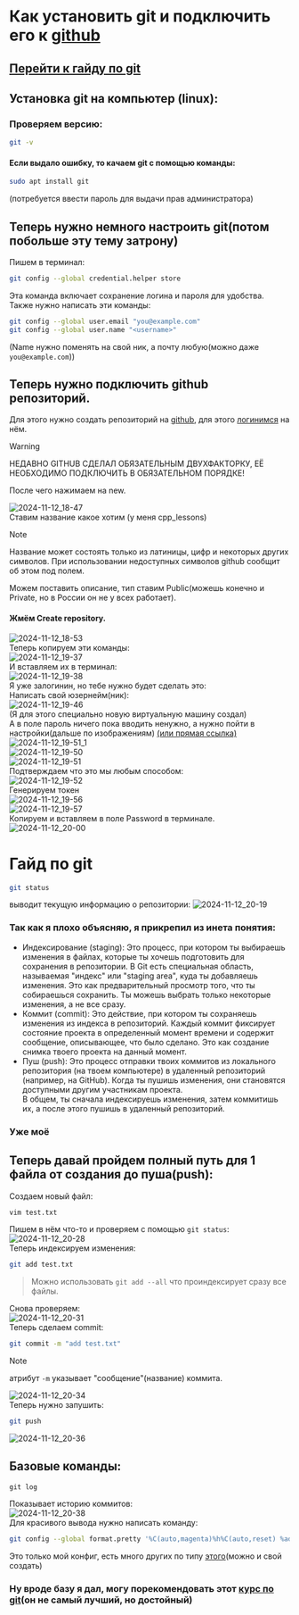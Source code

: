 # Как установить git и подключить его к [github](https://github.com)
## [Перейти к гайду по git](#гайд-по-git)  
## Установка git на компьютер (linux):
### Проверяем версию:
```sh
git -v
```
#### Если выдало ошибку, то качаем git с помощью команды:
```sh
sudo apt install git
```  
(потребуется ввести пароль для выдачи прав администратора)  

## Теперь нужно немного настроить git(потом побольше эту тему затрону)
Пишем в терминал:
```sh
git config --global credential.helper store
```
Эта команда включает сохранение логина и пароля для удобства.  
Также нужно написать эти команды:
```sh
git config --global user.email "you@example.com"
git config --global user.name "<username>"
```
(Name нужно поменять на свой ник, а почту любую(можно даже `you@example.com`))


## Теперь нужно подключить github репозиторий.  

Для этого нужно создать репозиторий на [github](https://github.com), для этого [логинимся](https://github.com/login) на нём.

> [!WARNING]
> НЕДАВНО GITHUB СДЕЛАЛ ОБЯЗАТЕЛЬНЫМ ДВУХФАКТОРКУ, ЕЁ НЕОБХОДИМО ПОДКЛЮЧИТЬ В ОБЯЗАТЕЛЬНОМ ПОРЯДКЕ!

После чего нажимаем на new.

![2024-11-12_18-47](https://github.com/user-attachments/assets/48aa8a02-b9ac-4a8b-84d8-786cc405aefa)  
Ставим название какое хотим (у меня cpp_lessons)
> [!NOTE]
> Название может состоять только из латиницы, цифр и некоторых других символов. При использовании недоступных символов github сообщит об этом под полем.

Можем поставить описание, тип ставим Public(можешь конечно и Private, но в России он не у всех работает).  
#### Жмём Create repository.

![2024-11-12_18-53](https://github.com/user-attachments/assets/b648f09f-0034-4fd5-8f77-4c404322b193)  
Теперь копируем эти команды:  
![2024-11-12_19-37](https://github.com/user-attachments/assets/70c084a9-5403-40c9-a8ba-48b34c2c78e0)  
И вставляем их в терминал:  
![2024-11-12_19-38](https://github.com/user-attachments/assets/dc53897a-b63f-4f65-b5f9-a9447d3b030d)  
Я уже залогинин, но тебе нужно будет сделать это:  
Написать свой юзернейм(ник):  
![2024-11-12_19-46](https://github.com/user-attachments/assets/943ad869-1e42-4499-949d-0df23804dc3d)  
(Я для этого специально новую виртуальную машину создал)  
А в поле пароль ничего пока вводить ненужно, а нужно пойти в настройки(дальше по изображениям) [(или прямая ссылка)](https://github.com/settings/tokens)
![2024-11-12_19-51_1](https://github.com/user-attachments/assets/17b1d627-ba96-474c-b79c-d1331f25be8c)  
![2024-11-12_19-50](https://github.com/user-attachments/assets/ca8f6e8f-3420-40c1-b9cc-80c99109214f)  
![2024-11-12_19-51](https://github.com/user-attachments/assets/135c56ba-5d48-4836-87d1-35d7360b14e0)  
Подтверждаем что это мы любым способом:  
![2024-11-12_19-52](https://github.com/user-attachments/assets/f0322ae5-bd8d-479e-8b74-1b7d0bba28f0)  
Генерируем токен  
![2024-11-12_19-56](https://github.com/user-attachments/assets/db230456-39ca-4f60-9e09-68f3acd41434)  
![2024-11-12_19-57](https://github.com/user-attachments/assets/3b158eae-b7eb-4e0e-8a9a-5db561b39926)  
Копируем и вставляем в поле Password в терминале.  
![2024-11-12_20-00](https://github.com/user-attachments/assets/a2c0644b-3216-4e28-9681-6d493d6fe77d)  

# Гайд по git
```sh
git status
```
выводит текущую информацию о репозитории:
![2024-11-12_20-19](https://github.com/user-attachments/assets/7222d5b1-1323-4c26-bcdb-42ffc7ab9229)
### Так как я плохо объясняю, я прикрепил из инета понятия:
- Индексирование (staging): Это процесс, при котором ты выбираешь изменения в файлах, которые ты хочешь подготовить для сохранения в репозитории. В Git есть специальная область, называемая "индекс" или "staging area", куда ты добавляешь изменения. Это как предварительный просмотр того, что ты собираешься сохранить. Ты можешь выбрать только некоторые изменения, а не все сразу.
- Коммит (commit): Это действие, при котором ты сохраняешь изменения из индекса в репозиторий. Каждый коммит фиксирует состояние проекта в определенный момент времени и содержит сообщение, описывающее, что было сделано. Это как создание снимка твоего проекта на данный момент.  
- Пуш (push): Это процесс отправки твоих коммитов из локального репозитория (на твоем компьютере) в удаленный репозиторий (например, на GitHub). Когда ты пушишь изменения, они становятся доступными другим участникам проекта.  
В общем, ты сначала индексируешь изменения, затем коммитишь их, а после этого пушишь в удаленный репозиторий.
### Уже моё
## Теперь давай пройдем полный путь для 1 файла от создания до пуша(push):
Создаем новый файл:
```sh
vim test.txt
```
Пишем в нём что-то и проверяем с помощью `git status`:  
![2024-11-12_20-28](https://github.com/user-attachments/assets/214fa871-74e0-4474-a170-6c3d16441859)  
Теперь индексируем изменения: 
```sh
git add test.txt
```
> Можно использовать `git add --all` что проиндексирует сразу все файлы.

Снова проверяем:  
![2024-11-12_20-31](https://github.com/user-attachments/assets/2e9751c3-cb5f-4e14-bf6a-1cf49202d05c)  
Теперь сделаем commit:  
```sh
git commit -m "add test.txt"
```
> [!NOTE]
> атрибут `-m` указывает "сообщение"(название) коммита.

![2024-11-12_20-34](https://github.com/user-attachments/assets/9c8b1c13-b54a-4d72-928b-22cc8431a462)  
Теперь нужно запушить:
```sh
git push
```
![2024-11-12_20-36](https://github.com/user-attachments/assets/e3ca9c87-1e03-4cac-b734-5739f2fd36c4)  

## Базовые команды:
```
git log
```
Показывает историю коммитов:  
![2024-11-12_20-38](https://github.com/user-attachments/assets/93e03b31-9133-428d-8428-67923875eca7)  
Для красивого вывода нужно написать команду:
```sh
git config --global format.pretty '%C(auto,magenta)%h%C(auto,reset) %ad %C(auto,green)[%an]%C(auto,reset) | %s%C(auto,red)%d%C(auto,reset)'
```
Это только мой конфиг, есть много других по типу [этого](https://stackoverflow.com/questions/1057564/pretty-git-branch-graphs)(можно и свой создать)  

### Ну вроде базу я дал, могу порекомендовать этот [курс по git](https://githowto.com/ru)(он не самый лучший, но достойный)
